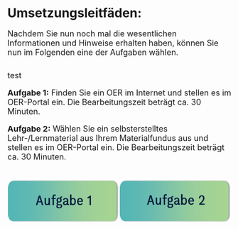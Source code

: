 # Umsetzungsleitfäden:

<font size="4">Nachdem Sie nun noch mal die wesentlichen Informationen und Hinweise erhalten haben, können Sie nun im Folgenden eine der Aufgaben wählen.</font>

<br>

<font size="4">
  test
  
  **Aufgabe 1:** Finden Sie ein OER im Internet und stellen es im OER-Portal ein. Die Bearbeitungszeit beträgt ca. 30 Minuten.

  **Aufgabe 2:** Wählen Sie ein selbsterstelltes Lehr-/Lernmaterial aus Ihrem Materialfundus aus und stellen es im OER-Portal ein. Die Bearbeitungszeit beträgt ca. 30 Minuten.
  
</font>

<br>

<div style="display:flex;justify-content:center;">
  <a href="#/task1">
    <img src="images/aufgabe1.png" height="100"
      alt="Aufgabe 12: Finden Sie ein OER im Internet und stellen es im OER-Portal ein. Die Bearbeitungszeit beträgt ca. 30 Minuten." 
      titel="Aufgabe 12: Finden Sie ein OER im Internet und stellen es im OER-Portal ein. Die Bearbeitungszeit beträgt ca. 30 Minuten."/>
  </a>
  <a href="#/task2">
    <img src="images/aufgabe2.png" height="100"
      alt="Aufgabe 2: Wählen Sie ein selbsterstelltes Lehr-/Lernmaterial aus Ihrem Materialfundus aus und stellen es im OER-Portal ein. Die Bearbeitungszeit beträgt ca. 30 Minuten." titel="Aufgabe 2: Wählen Sie ein selbsterstelltes Lehr-/Lernmaterial aus Ihrem Materialfundus aus und stellen es im OER-Portal ein. Die Bearbeitungszeit beträgt ca. 30 Minuten."/>
  </a>
</div>


